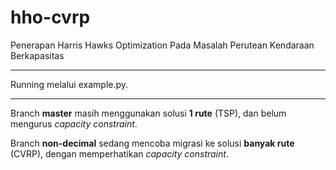 # hho-cvrp
Penerapan Harris Hawks Optimization Pada Masalah Perutean Kendaraan Berkapasitas

<hr>

Running melalui example.py.

<hr>

Branch **master** masih menggunakan solusi **1 rute** (TSP), dan belum mengurus *capacity constraint*.

Branch **non-decimal** sedang mencoba migrasi ke solusi **banyak rute** (CVRP), dengan memperhatikan *capacity constraint*.
